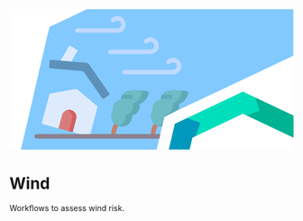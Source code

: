 <img alt="Wind" src="../../images/top/wind.png" class="page-main-photo">

Wind
====

Workflows to assess wind risk.
